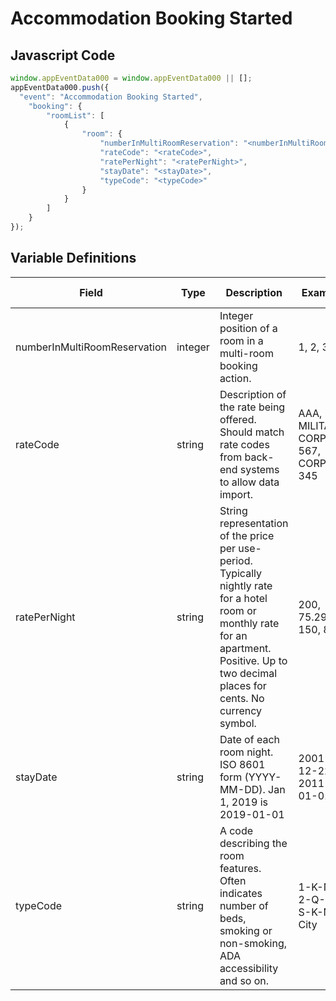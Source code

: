 # Accommodation Booking Started

### 

## Javascript Code
```js
window.appEventData000 = window.appEventData000 || [];
appEventData000.push({
  "event": "Accommodation Booking Started",
    "booking": {
        "roomList": [
            {
                "room": {
                    "numberInMultiRoomReservation": "<numberInMultiRoomReservation>",
                    "rateCode": "<rateCode>",
                    "ratePerNight": "<ratePerNight>",
                    "stayDate": "<stayDate>",
                    "typeCode": "<typeCode>"
                }
            }
        ]
    }
});
```

## Variable Definitions

|Field|Type|Description|Example|Pattern|Min Length|Max Length|Minimum|Maximum|Multiple Of|
| --- | --- | --- | --- | --- | --- | --- | --- | --- | --- |
|numberInMultiRoomReservation|integer|Integer position of a room in a multi-room booking action.|1, 2, 3||||1|||
|rateCode|string|Description of the rate being offered. Should match rate codes from back-end systems to allow data import. |AAA, MILITARY, CORP-567, CORP-345|||||||
|ratePerNight|string|String representation of the price per use-period. Typically nightly rate for a hotel room or monthly rate for an apartment. Positive. Up to two decimal places for cents. No currency symbol.|200, 75.29, 150, 89.2|^[0-9]*(\.[0-9]{1,2})?$||||||
|stayDate|string|Date of each room night. ISO 8601 form (YYYY-MM-DD). Jan 1, 2019 is 2019-01-01|2001-12-22, 2011-01-01|^([0-9]{4})-(1[0-2]|0[1-9])-(3[01]|0[1-9]|[12][0-9])$||||||
|typeCode|string|A code describing the room features. Often indicates number of beds, smoking or non-smoking, ADA accessibility and so on.|1-K-NS, 2-Q-S, S-K-NS-City|||||||
